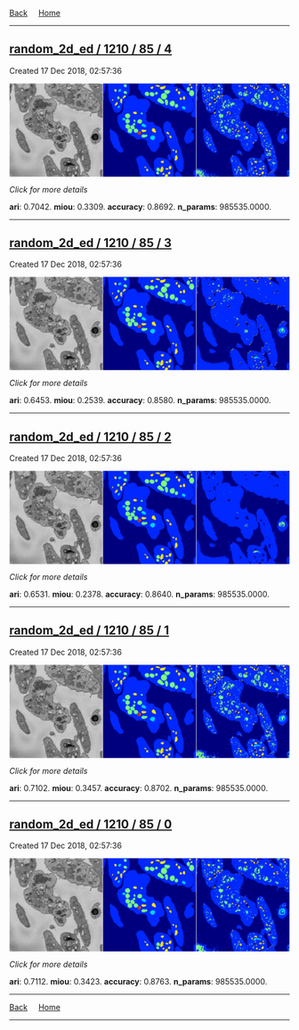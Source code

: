 
[Back](..)&nbsp;&nbsp;&nbsp;&nbsp;&nbsp;[Home](https://leapmanlab.github.io/snapshots)

---

<div class="summary"><a href="4"><h2>random_2d_ed / 1210 / 85 / 4</h2></a><p>Created 17 Dec 2018, 02:57:36
</p><a href="4"><img src="4/media/summary.png" align="center"></a><p>
<i>Click for more details</i>
</p></div>

**ari**: 0.7042. **miou**: 0.3309. **accuracy**: 0.8692. **n_params**: 985535.0000. 

---

<div class="summary"><a href="3"><h2>random_2d_ed / 1210 / 85 / 3</h2></a><p>Created 17 Dec 2018, 02:57:36
</p><a href="3"><img src="3/media/summary.png" align="center"></a><p>
<i>Click for more details</i>
</p></div>

**ari**: 0.6453. **miou**: 0.2539. **accuracy**: 0.8580. **n_params**: 985535.0000. 

---

<div class="summary"><a href="2"><h2>random_2d_ed / 1210 / 85 / 2</h2></a><p>Created 17 Dec 2018, 02:57:36
</p><a href="2"><img src="2/media/summary.png" align="center"></a><p>
<i>Click for more details</i>
</p></div>

**ari**: 0.6531. **miou**: 0.2378. **accuracy**: 0.8640. **n_params**: 985535.0000. 

---

<div class="summary"><a href="1"><h2>random_2d_ed / 1210 / 85 / 1</h2></a><p>Created 17 Dec 2018, 02:57:36
</p><a href="1"><img src="1/media/summary.png" align="center"></a><p>
<i>Click for more details</i>
</p></div>

**ari**: 0.7102. **miou**: 0.3457. **accuracy**: 0.8702. **n_params**: 985535.0000. 

---

<div class="summary"><a href="0"><h2>random_2d_ed / 1210 / 85 / 0</h2></a><p>Created 17 Dec 2018, 02:57:36
</p><a href="0"><img src="0/media/summary.png" align="center"></a><p>
<i>Click for more details</i>
</p></div>

**ari**: 0.7112. **miou**: 0.3423. **accuracy**: 0.8763. **n_params**: 985535.0000. 

---

[Back](..)&nbsp;&nbsp;&nbsp;&nbsp;&nbsp;[Home](https://leapmanlab.github.io/snapshots)

---